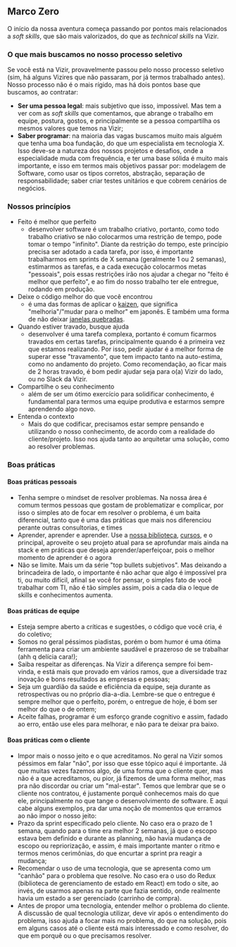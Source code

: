 ## Marco Zero

O início da nossa aventura começa passando por pontos mais relacionados a *soft skills*, que são mais valorizados, do que as *technical skills* na Vizir.

### O que mais buscamos no nosso processo seletivo

Se você está na Vizir, provavelmente passou pelo nosso processo seletivo (sim, há alguns Vizires que não passaram, por já termos trabalhado antes). Nosso processo não é o mais rígido, mas há dois pontos base que buscamos, ao contratar:

* **Ser uma pessoa legal**: mais subjetivo que isso, impossível. Mas tem a ver com as *soft skills* que comentamos, que abrange o trabalho em equipe, postura, gostos, e principalmente se a pessoa compartilha os mesmos valores que temos na Vizir;
* **Saber programar**: na maioria das vagas buscamos muito mais alguém que tenha uma boa fundação, do que um especialista em tecnologia X. Isso deve-se a natureza dos nossos projetos e desafios, onde a especialidade muda com frequência, e ter uma base sólida é muito mais importante, e isso em termos mais objetivos passar por: modelagem de Software, como usar os tipos corretos, abstração, separação de responsabilidade; saber criar testes unitários e que cobrem cenários de negócios.


### Nossos princípios

* Feito é melhor que perfeito
  * desenvolver software é um trabalho criativo, portanto, como todo trabalho criativo se não colocarmos uma restrição de  tempo, pode tomar o tempo "infinito". Diante da restrição do tempo, este princípio precisa ser adotado a cada tarefa, por isso, é importante trabalharmos em sprints de X semana (geralmente 1 ou 2 semanas), estimarmos as tarefas, e a cada execução colocarmos metas "pessoais", pois essas restrições irão nos ajudar a chegar no "feito é melhor que perfeito", e ao fim do nosso trabalho ter ele entregue, rodando em produção.
* Deixe o código melhor do que você encontrou
  * é uma das formas de aplicar o [kaizen](https://en.wikipedia.org/wiki/Kaizen), que significa "melhoria"/"mudar para o melhor" em japonês. E também uma forma de não deixar [janelas quebradas](https://blog.codinghorror.com/the-broken-window-theory/).
* Quando estiver travado, busque ajuda
  * desenvolver é uma tarefa complexa, portanto é comum ficarmos travados em certas tarefas, principalmente quando é a primeira vez que estamos realizando. Por isso, pedir ajudar é a melhor forma de superar esse "travamento", que tem impacto tanto na auto-estima, como no andamento do projeto. Como recomendação, ao ficar mais de 2 horas travado, é bom pedir ajudar seja para o(a) Vizir do lado, ou no Slack da Vizir.
* Compartilhe o seu conhecimento
  * além de ser um ótimo exercício para solidificar conhecimento, é fundamental para termos uma equipe produtiva e estarmos sempre aprendendo algo novo.
* Entenda o contexto
  * Mais do que codificar, precisamos estar sempre pensando e utilizando o nosso conhecimento, de acordo com a realidade do cliente/projeto. Isso nos ajuda tanto ao arquitetar uma solução, como ao resolver problemas.


### Boas práticas

#### Boas práticas pessoais

* Tenha sempre o mindset de resolver problemas. Na nossa área é comum termos pessoas que gostam de problematizar e complicar, por isso o simples ato de focar em resolver o problema, é um baita diferencial, tanto que é uma das práticas que mais nos diferenciou perante outras consultorias, e times
* Aprender, aprender e aprender. Use a [nossa biblioteca](https://trello.com/b/ylzRQEwn/biblioteca), [cursos](https://sites.google.com/vizir.com.br/intranet/ganhando-xp/codeschool-egghead-etc), e o principal, aproveite o seu projeto atual para se aprofundar mais ainda na stack e em práticas que deseja aprender/aperfeiçoar, pois o melhor momento de aprender é o agora
* Não se limite. Mais um da série "top bullets subjetivos". Mas deixando a brincadeira de lado, o importante é não achar que algo é impossível pra ti, ou muito difícil, afinal se você for pensar, o simples fato de você trabalhar com TI, não é tão simples assim, pois a cada dia o leque de skills e conhecimentos aumenta.

#### Boas práticas de equipe

* Esteja sempre aberto a críticas e sugestões, o código que você cria, é do coletivo;
* Somos no geral péssimos piadistas, porém o bom humor é uma ótima ferramenta para criar um ambiente saudável e prazeroso de se trabalhar (ahh q delícia cara!);
* Saiba respeitar as diferenças. Na Vizir a diferença sempre foi bem-vinda, e está mais que provado em vários ramos, que a diversidade traz inovação e bons resultados as empresas e pessoas;
* Seja um guardião da saúde e eficiência da equipe, seja durante as retrospectivas ou no próprio dia-a-dia. Lembre-se que o entregue é sempre melhor que o perfeito, porém, o entregue de hoje, é bom ser melhor do que o de ontem;
* Aceite falhas, programar é um esforço grande cognitivo e assim, fadado ao erro, então use eles para melhorar, e não para te deixar pra baixo.

#### Boas práticas com o cliente

* Impor mais o nosso jeito e o que acreditamos. No geral na Vizir somos péssimos em falar "não", por isso que esse tópico aqui é importante. Já que muitas vezes fazemos algo, de uma forma que o cliente quer, mas não é a que acreditamos, ou pior, já fizemos de uma forma melhor, mas pra não discordar ou criar um "mal-estar". Temos que lembrar que se o cliente nos contratou, é justamente porquê conhecemos mais do que ele, principalmente no que tange o desenvolvimento de software. E aqui cabe alguns exemplos, pra dar uma noção de momentos que erramos ao não impor o nosso jeito:
 * Prazo da sprint especificado pelo cliente. No caso era o prazo de 1 semana, quando para o time era melhor 2 semanas, já que o escopo estava bem definido e durante as planning, não havia mudança de escopo ou repriorização, e assim, é mais importante manter o ritmo e termos menos cerimônias, do que encurtar a sprint pra reagir a mudança;
 * Recomendar o uso de uma tecnologia, que se apresenta como um "canhão" para o problema que resolve. No caso era o uso do Redux (biblioteca de gerenciamento de estado em React) em todo o site, ao invés, de usarmos apenas na parte que fazia sentido, onde realmente havia um estado a ser gerenciado (carrinho de compra).
* Antes de propor uma tecnologia, entender melhor o problema do cliente. A discussão de qual tecnologia utilizar, deve vir após o entendimento do problema, isso ajuda a focar mais no problema, do que na solução, pois em alguns casos até o cliente está mais interessado e como resolver, do que em porquê ou o que precisamos resolver.

